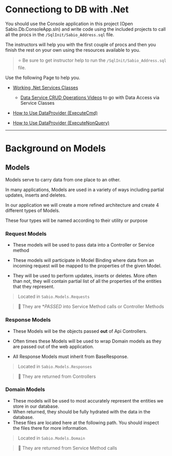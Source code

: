 # Connectiong to DB with .Net

You should use the Console application in this project (Open Sabio.Db.ConsoleApp.sln) 
and write code using the included projects to call all the procs in the `/SqlInit/Sabio_Address.sql` file.

The instructors will help you with the first couple of procs and then you finish the rest on your own using the resources available to you.

> :star: Be sure to get instructor help to run the `/SqlInit/Sabio_Address.sql` file.

Use the following Page to help you.

- [Working .Net Services Classes](https://github.com/sabiocode/wiki/blob/master/dotnet/data-access/service-class.md)

  - [Data Service CRUD Operations Videos](https://training.sabio.la/courses/516025/lectures/10839166) to go with Data Access via Service Classes

    

- [How to Use DataProvider (ExecuteCmd)](https://github.com/sabiocode/wiki/blob/master/dotnet/data-access/DataProvider/DataProvider-ExecuteCmd.md)

- [How to Use DataProvider (ExecuteNonQuery)](https://github.com/sabiocode/wiki/blob/master/dotnet/data-access/DataProvider/DataProvider-ExecuteNonQuery.md)

---

# Background on Models


## Models

Models serve to carry data from one place to an other.

In many applications, Models are used in a variety of ways including partial updates, inserts and deletes.

In our application we will create a more refined architecture and create 4 different types of Models.

These four types will be named according to their utility or purpose

### Request Models
- These models will be used to pass data into a Controller or Service method 

- These models will participate in Model Binding where data from an incoming request will be mapped to the properties of the given Model. 

- They will be used to perform updates, inserts or deletes. More often than not, they will contain partial list of all the properties of the entities that they represent.

> Located in `Sabio.Models.Requests`

> :key: They are **PASSED* into Service Method calls or Controller Methods

### Response Models
- These Models will be the objects passed **out** of Api Controllers. 

- Often times these Models will be used to wrap Domain models as they are passed out of the web application.

- All Response Models must inherit from BaseResponse.

> Located in `Sabio.Models.Responses`

> :key: They are returned from Controllers

### Domain Models
- These models will be used to most accurately represent the entities we store in our database. 
- When returned, they should be fully hydrated with the data in the database.
- These files are located here at the following path. You should inspect the files there for more information.

> Located in `Sabio.Models.Domain`

> :key: They are returned from Service Method calls